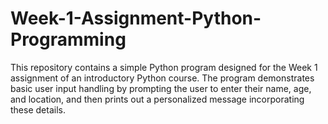 # Week-1-Assignment-Python-Programming
This repository contains a simple Python program designed for the Week 1 assignment of an introductory Python course. The program demonstrates basic user input handling by prompting the user to enter their name, age, and location, and then prints out a personalized message incorporating these details.
